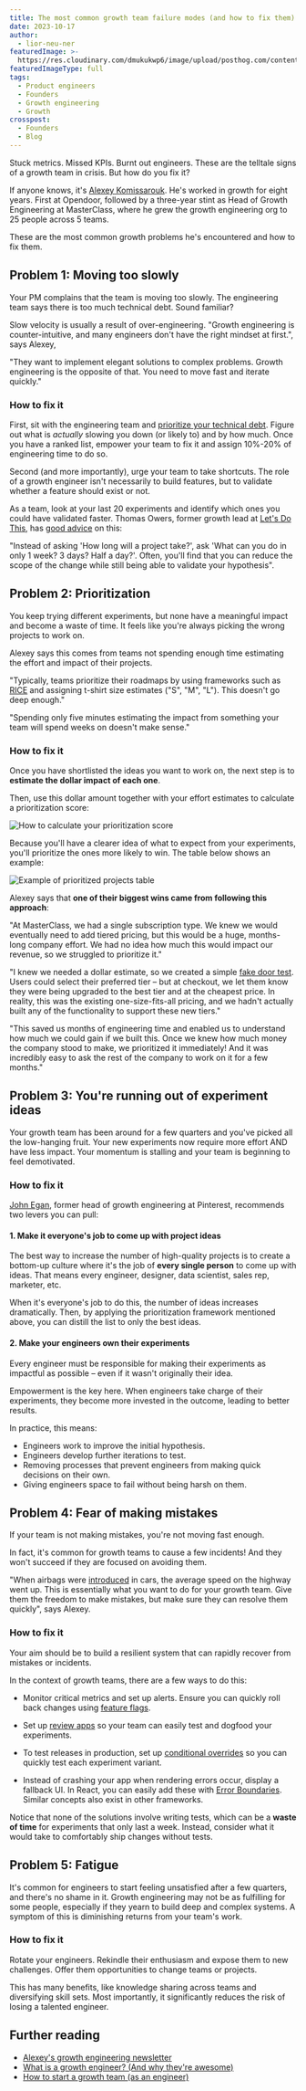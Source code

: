 ```yaml
---
title: The most common growth team failure modes (and how to fix them)
date: 2023-10-17
author:
  - lior-neu-ner
featuredImage: >-
  https://res.cloudinary.com/dmukukwp6/image/upload/posthog.com/contents/images/blog/athlete-hog.jpeg
featuredImageType: full
tags:
  - Product engineers
  - Founders
  - Growth engineering
  - Growth
crosspost:
  - Founders
  - Blog
---
```


Stuck metrics. Missed KPIs. Burnt out engineers. These are the telltale signs of a growth team in crisis. But how do you fix it?

If anyone knows, it's [Alexey Komissarouk](https://alexeymk.com/). He's worked in growth for eight years. First at Opendoor, followed by a three-year stint as Head of Growth Engineering at MasterClass, where he grew the growth engineering org to 25 people across 5 teams.

These are the most common growth problems he's encountered and how to fix them.

## Problem 1: Moving too slowly

Your PM complains that the team is moving too slowly. The engineering team says there is too much technical debt. Sound familiar?

Slow velocity is usually a result of over-engineering. "Growth engineering is counter-intuitive, and many engineers don't have the right mindset at first.", says Alexey, 

"They want to implement elegant solutions to complex problems. Growth engineering is the opposite of that. You need to move fast and iterate quickly."

### How to fix it

First, sit with the engineering team and [prioritize your technical debt](https://alexeymk.com/2021/04/01/a-toolset-for-tackling-technical-debt.html). Figure out what is *actually* slowing you down (or likely to) and by how much. Once you have a ranked list, empower your team to fix it and assign 10%-20% of engineering time to do so.

Second (and more importantly), urge your team to take shortcuts. The role of a growth engineer isn't necessarily to build features, but to validate whether a feature should exist or not. 

As a team, look at your last 20 experiments and identify which ones you could have validated faster. Thomas Owers, former growth lead at [Let's Do This](https://www.letsdothis.com/), has [good advice](/blog/how-to-start-a-growth-team#thomass-golden-rule-make-your-code-changes-as-small-as-possible) on this:

"Instead of asking 'How long will a project take?', ask 'What can you do in only 1 week? 3 days? Half a day?'. Often, you'll find that you can reduce the scope of the change while still being able to validate your hypothesis".

## Problem 2: Prioritization

You keep trying different experiments, but none have a meaningful impact and become a waste of time. It feels like you're always picking the wrong projects to work on.

Alexey says this comes from teams not spending enough time estimating the effort and impact of their projects. 

"Typically, teams prioritize their roadmaps by using frameworks such as [RICE](https://www.intercom.com/blog/rice-simple-prioritization-for-product-managers/) and assigning t-shirt size estimates ("S", "M", "L"). This doesn't go deep enough." 

"Spending only five minutes estimating the impact from something your team will spend weeks on doesn't make sense."

### How to fix it 

Once you have shortlisted the ideas you want to work on, the next step is to **estimate the dollar impact of each one**.  

Then, use this dollar amount together with your effort estimates to calculate a prioritization score:

![How to calculate your prioritization score](https://res.cloudinary.com/dmukukwp6/image/upload/v1710055416/posthog.com/contents/images/blog/fixing-growth-problems/how-to-calcluate-prioritization-score.png)

Because you'll have a clearer idea of what to expect from your experiments, you'll prioritize the ones more likely to win. The table below shows an example:

![Example of prioritized projects table](https://res.cloudinary.com/dmukukwp6/image/upload/v1710055416/posthog.com/contents/images/blog/fixing-growth-problems/prioritization-table.png)

Alexey says that **one of their biggest wins came from following this approach**:

"At MasterClass, we had a single subscription type. We knew we would eventually need to add tiered pricing, but this would be a huge, months-long company effort. We had no idea how much this would impact our revenue, so we struggled to prioritize it."

"I knew we needed a dollar estimate, so we created a simple [fake door test](/tutorials/fake-door-test). Users could select their preferred tier – but at checkout, we let them know they were being upgraded to the best tier and at the cheapest price. In reality, this was the existing one-size-fits-all pricing, and we hadn't actually built any of the functionality to support these new tiers."

"This saved us months of engineering time and enabled us to understand how much we could gain if we built this. Once we knew how much money the company stood to make, we prioritized it immediately! And it was incredibly easy to ask the rest of the company to work on it for a few months."

## Problem 3: You're running out of experiment ideas

Your growth team has been around for a few quarters and you've picked all the low-hanging fruit. Your new experiments now require more effort AND have less impact. Your momentum is stalling and your team is beginning to feel demotivated.

### How to fix it

[John Egan](https://jwegan.com/growth-hacking/managing-growth-teams-portfolio-step-step-guide/), former head of growth engineering at Pinterest, recommends two levers you can pull:

#### 1. Make it everyone's job to come up with project ideas

The best way to increase the number of high-quality projects is to create a bottom-up culture where it's the job of **every single person** to come up with ideas. That means every engineer, designer, data scientist, sales rep, marketer, etc.

When it's everyone's job to do this, the number of ideas increases dramatically. Then, by applying the prioritization framework mentioned above, you can distill the list to only the best ideas.

#### 2. Make your engineers own their experiments

Every engineer must be responsible for making their experiments as impactful as possible – even if it wasn't originally their idea. 

Empowerment is the key here. When engineers take charge of their experiments, they become more invested in the outcome, leading to better results.

In practice, this means:

- Engineers work to improve the initial hypothesis.
- Engineers develop further iterations to test. 
- Removing processes that prevent engineers from making quick decisions on their own.
- Giving engineers space to fail without being harsh on them.

## Problem 4: Fear of making mistakes

If your team is not making mistakes, you're not moving fast enough. 

In fact, it's common for growth teams to cause a few incidents! And they won't succeed if they are focused on avoiding them.

"When airbags were [introduced](https://www.purdue.edu/uns/html4ever/2006/060927ManneringOffset.html) in cars, the average speed on the highway went up. This is essentially what you want to do for your growth team. Give them the freedom to make mistakes, but make sure they can resolve them quickly", says Alexey.

### How to fix it

Your aim should be to build a resilient system that can rapidly recover from mistakes or incidents.

In the context of growth teams, there are a few ways to do this:

- Monitor critical metrics and set up alerts. Ensure you can quickly roll back changes using [feature flags](/blog/feature-flags-vs-configuration).

- Set up [review apps](https://seanconnolly.dev/review-applications) so your team can easily test and dogfood your experiments.

- To test releases in production, set up [conditional overrides](/docs/experiments/testing-and-launching) so you can quickly test each experiment variant.

- Instead of crashing your app when rendering errors occur, display a fallback UI. In React, you can easily add these with [Error Boundaries](https://react.dev/reference/react/Component#catching-rendering-errors-with-an-error-boundary). Similar concepts also exist in other frameworks.

Notice that none of the solutions involve writing tests, which can be a **waste of time** for experiments that only last a week. Instead, consider what it would take to comfortably ship changes without tests.

## Problem 5: Fatigue

It's common for engineers to start feeling unsatisfied after a few quarters, and there's no shame in it. Growth engineering may not be as fulfilling for some people, especially if they yearn to build deep and complex systems. A symptom of this is diminishing returns from your team's work. 

### How to fix it

Rotate your engineers. Rekindle their enthusiasm and expose them to new challenges. Offer them opportunities to change teams or projects.

This has many benefits, like knowledge sharing across teams and diversifying skill sets. Most importantly, it significantly reduces the risk of losing a talented engineer.

## Further reading

- [Alexey's growth engineering newsletter](https://alexeymk.com/growth-eng/)
- [What is a growth engineer? (And why they're awesome)](/blog/what-is-a-growth-engineer)
- [How to start a growth team (as an engineer)](/blog/how-to-start-a-growth-team)

<NewsletterForm />

